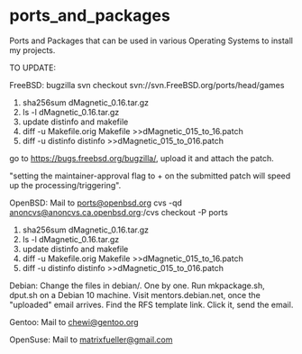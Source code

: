 # ports_and_packages
Ports and Packages that can be used in various Operating Systems to install my projects.


TO UPDATE:

FreeBSD: bugzilla
svn checkout svn://svn.FreeBSD.org/ports/head/games
1. sha256sum dMagnetic_0.16.tar.gz
2. ls -l dMagnetic_0.16.tar.gz
3. update distinfo and makefile
4. diff -u Makefile.orig Makefile >>dMagnetic_015_to_16.patch
5. diff -u distinfo distinfo >>dMagnetic_015_to_016.patch

go to https://bugs.freebsd.org/bugzilla/, upload it and attach the patch.

"setting the maintainer-approval flag to + on the submitted patch will speed
up the processing/triggering".


OpenBSD: Mail to ports@openbsd.org
cvs -qd anoncvs@anoncvs.ca.openbsd.org:/cvs checkout -P ports
1. sha256sum dMagnetic_0.16.tar.gz
2. ls -l dMagnetic_0.16.tar.gz
3. update distinfo and makefile
4. diff -u Makefile.orig Makefile >>dMagnetic_015_to_16.patch
5. diff -u distinfo distinfo >>dMagnetic_015_to_016.patch


Debian: Change the files in debian/. One by one.
Run mkpackage.sh, dput.sh on a Debian 10 machine.
Visit mentors.debian.net, once the "uploaded" email arrives.
Find the RFS template link. Click it, send the email.


Gentoo: Mail to chewi@gentoo.org

OpenSuse: Mail to matrixfueller@gmail.com
